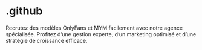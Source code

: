 # .github
Recrutez des modèles OnlyFans et MYM facilement avec notre agence spécialisée. Profitez d’une gestion experte, d’un marketing optimisé et d’une stratégie de croissance efficace. 
